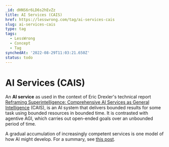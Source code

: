 ```yaml
---
_id: dHNS6r6LD6s2hEvZz
title: AI Services (CAIS)
href: https://lesswrong.com/tag/ai-services-cais
slug: ai-services-cais
type: tag
tags:
  - LessWrong
  - Concept
  - Tag
synchedAt: '2022-08-29T11:03:21.650Z'
status: todo
---
```


# AI Services (CAIS)

An **AI service** as used in the context of Eric Drexler's technical report [Reframing Superintelligence: Comprehensive AI Services as General Intelligence](https://www.fhi.ox.ac.uk/wp-content/uploads/Reframing_Superintelligence_FHI-TR-2019-1.1-1.pdf?asd=sa) (CAIS), is an AI system that delivers bounded results for some task using bounded resources in bounded time. It is contrasted with agentive AGI, which carries out open-ended goals over an unbounded period of time.

A gradual accumulation of increasingly competent services is one model of how AI might develop. For a summary, see [this post](https://www.lesswrong.com/posts/x3fNwSe5aWZb5yXEG/reframing-superintelligence-comprehensive-ai-services-as).
